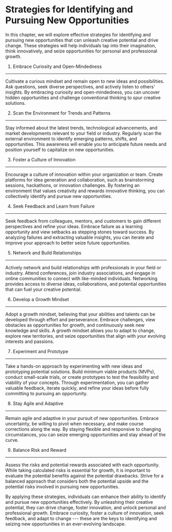 Strategies for Identifying and Pursuing New Opportunities
====================================================================

In this chapter, we will explore effective strategies for identifying and pursuing new opportunities that can unleash creative potential and drive change. These strategies will help individuals tap into their imagination, think innovatively, and seize opportunities for personal and professional growth.

1. Embrace Curiosity and Open-Mindedness
----------------------------------------

Cultivate a curious mindset and remain open to new ideas and possibilities. Ask questions, seek diverse perspectives, and actively listen to others' insights. By embracing curiosity and open-mindedness, you can uncover hidden opportunities and challenge conventional thinking to spur creative solutions.

2. Scan the Environment for Trends and Patterns
-----------------------------------------------

Stay informed about the latest trends, technological advancements, and market developments relevant to your field or industry. Regularly scan the external environment to identify emerging patterns, shifts, and opportunities. This awareness will enable you to anticipate future needs and position yourself to capitalize on new opportunities.

3. Foster a Culture of Innovation
---------------------------------

Encourage a culture of innovation within your organization or team. Create platforms for idea generation and collaboration, such as brainstorming sessions, hackathons, or innovation challenges. By fostering an environment that values creativity and rewards innovative thinking, you can collectively identify and pursue new opportunities.

4. Seek Feedback and Learn from Failure
---------------------------------------

Seek feedback from colleagues, mentors, and customers to gain different perspectives and refine your ideas. Embrace failure as a learning opportunity and view setbacks as stepping stones toward success. By analyzing failures and extracting valuable insights, you can iterate and improve your approach to better seize future opportunities.

5. Network and Build Relationships
----------------------------------

Actively network and build relationships with professionals in your field or industry. Attend conferences, join industry associations, and engage in online communities to connect with like-minded individuals. Networking provides access to diverse ideas, collaborations, and potential opportunities that can fuel your creative potential.

6. Develop a Growth Mindset
---------------------------

Adopt a growth mindset, believing that your abilities and talents can be developed through effort and perseverance. Embrace challenges, view obstacles as opportunities for growth, and continuously seek new knowledge and skills. A growth mindset allows you to adapt to change, explore new territories, and seize opportunities that align with your evolving interests and passions.

7. Experiment and Prototype
---------------------------

Take a hands-on approach by experimenting with new ideas and prototyping potential solutions. Build minimum viable products (MVPs), conduct small-scale trials, or create prototypes to test the feasibility and viability of your concepts. Through experimentation, you can gather valuable feedback, iterate quickly, and refine your ideas before fully committing to pursuing an opportunity.

8. Stay Agile and Adaptive
--------------------------

Remain agile and adaptive in your pursuit of new opportunities. Embrace uncertainty, be willing to pivot when necessary, and make course corrections along the way. By staying flexible and responsive to changing circumstances, you can seize emerging opportunities and stay ahead of the curve.

9. Balance Risk and Reward
--------------------------

Assess the risks and potential rewards associated with each opportunity. While taking calculated risks is essential for growth, it is important to evaluate the potential benefits against the potential drawbacks. Strive for a balanced approach that considers both the potential upside and the potential risks involved in pursuing new opportunities.

By applying these strategies, individuals can enhance their ability to identify and pursue new opportunities effectively. By unleashing their creative potential, they can drive change, foster innovation, and unlock personal and professional growth. Embrace curiosity, foster a culture of innovation, seek feedback, and adapt to change --- these are the keys to identifying and seizing new opportunities in an ever-evolving landscape.
